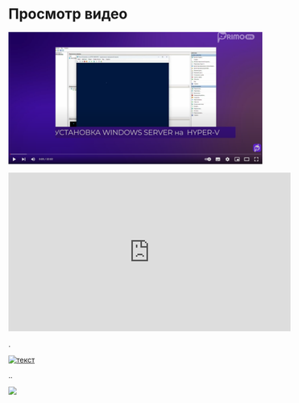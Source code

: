 # Просмотр видео

[![установка оркестратора](<../../../.gitbook/assets/test-pic.png>)](https://youtu.be/IAIRmChw65k?si=EGuQeE-o9Cn21OF8?t=5s "")


<iframe width="560" height="315" src="https://www.youtube.com/embed/IAIRmChw65k?si=EGuQeE-o9Cn21OF8" frameborder="0" allow="accelerometer; autoplay; clipboard-write; encrypted-media; gyroscope; picture-in-picture" allowfullscreen></iframe>

.


[![текст](https://img.youtube.com/vi/IAIRmChw65k&ab_channel=PrimoRPA/0.png)](https://www.youtube.com/watch?v=IAIRmChw65k?si=EGuQeE-o9Cn21OF8)

..

[![](<img src="//img.youtube.com/vi/IAIRmChw65k&ab_channel=PrimoRPA/0.png" width="640" height="480">)](https://www.youtube.com/embed/IAIRmChw65k&ab_channel=PrimoRPA)

